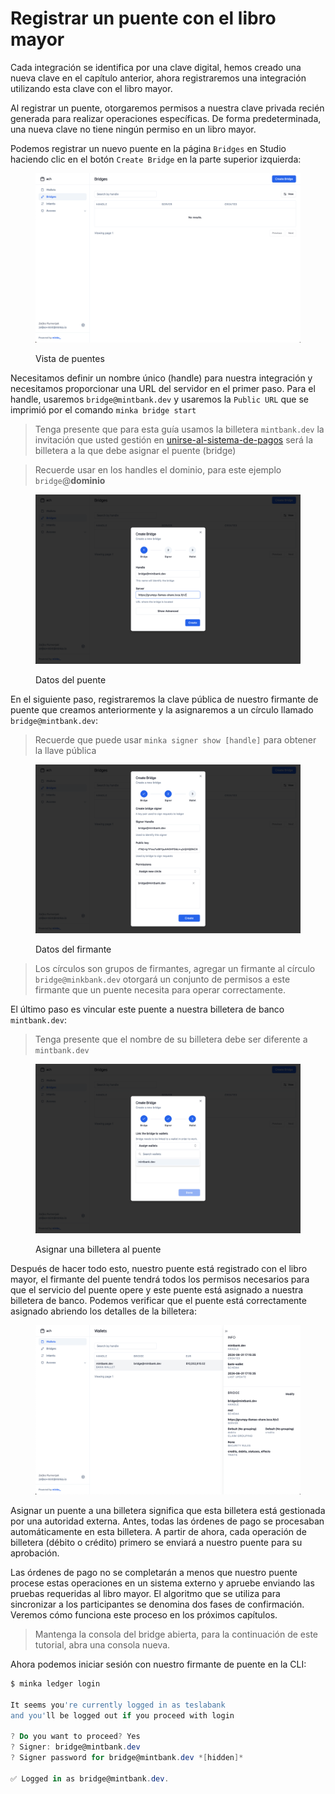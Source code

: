 # Registrar un puente con el libro mayor

Cada integración se identifica por una clave digital, hemos creado una nueva clave en el capítulo anterior, ahora registraremos una integración utilizando esta clave con el libro mayor.

Al registrar un puente, otorgaremos permisos a nuestra clave privada recién generada para realizar operaciones específicas. De forma predeterminada, una nueva clave no tiene ningún permiso en un libro mayor.

Podemos registrar un nuevo puente en la página `Bridges` en Studio haciendo clic en el botón `Create Bridge` en la parte superior izquierda:

<figure><img src="../../.gitbook/assets/image (1).png" alt=""><figcaption><p>Vista de puentes</p></figcaption></figure>

Necesitamos definir un nombre único (handle) para nuestra integración y necesitamos proporcionar una URL del servidor en el primer paso. Para el handle, usaremos `bridge@mintbank.dev` y usaremos la `Public URL` que se imprimió por el comando `minka bridge start`

> Tenga presente que para esta guía usamos la billetera `mintbank.dev` la invitación que usted gestión en [unirse-al-sistema-de-pagos](../unirse-al-sistema-de-pagos/ "mention") será la billetera a la que debe asignar el puente (bridge)&#x20;

> Recuerde usar en los handles el dominio, para este ejemplo `bridge`@**dominio**

<figure><img src="../../.gitbook/assets/image (2).png" alt=""><figcaption><p>Datos del puente</p></figcaption></figure>

En el siguiente paso, registraremos la clave pública de nuestro firmante de puente que creamos anteriormente y la asignaremos a un círculo llamado `bridge@mintbank.dev`:

> Recuerde que puede usar `minka signer show [handle]` para obtener la llave pública

<figure><img src="../../.gitbook/assets/image (3).png" alt=""><figcaption><p>Datos del firmante</p></figcaption></figure>

> Los círculos son grupos de firmantes, agregar un firmante al círculo `bridge@minkbank.dev` otorgará un conjunto de permisos a este firmante que un puente necesita para operar correctamente.

El último paso es vincular este puente a nuestra billetera de banco `mintbank.dev`:

> Tenga presente que el nombre de su billetera debe ser diferente a `mintbank.dev`

<figure><img src="../../.gitbook/assets/image (4).png" alt=""><figcaption><p>Asignar una billetera al puente</p></figcaption></figure>

Después de hacer todo esto, nuestro puente está registrado con el libro mayor, el firmante del puente tendrá todos los permisos necesarios para que el servicio del puente opere y este puente está asignado a nuestra billetera de banco. Podemos verificar que el puente está correctamente asignado abriendo los detalles de la billetera:

<figure><img src="../../.gitbook/assets/image (5).png" alt=""><figcaption></figcaption></figure>

Asignar un puente a una billetera significa que esta billetera está gestionada por una autoridad externa. Antes, todas las órdenes de pago se procesaban automáticamente en esta billetera. A partir de ahora, cada operación de billetera (débito o crédito) primero se enviará a nuestro puente para su aprobación.

Las órdenes de pago no se completarán a menos que nuestro puente procese estas operaciones en un sistema externo y apruebe enviando las pruebas requeridas al libro mayor. El algoritmo que se utiliza para sincronizar a los participantes se denomina dos fases de confirmación. Veremos cómo funciona este proceso en los próximos capítulos.

> Mantenga la consola del bridge abierta, para la continuación de este tutorial, abra una consola nueva.

Ahora podemos iniciar sesión con nuestro firmante de puente en la CLI:

```powershell
$ minka ledger login

It seems you're currently logged in as teslabank
and you'll be logged out if you proceed with login

? Do you want to proceed? Yes
? Signer: bridge@mintbank.dev
? Signer password for bridge@mintbank.dev *[hidden]*

✅ Logged in as bridge@mintbank.dev.
```





